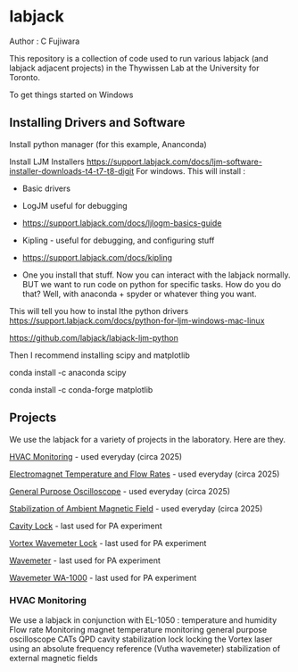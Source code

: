 # labjack

Author : C Fujiwara

This repository is a collection of code used to run various labjack (and labjack adjacent projects) in the Thywissen Lab at the University for Toronto.

To get things started on Windows

## Installing Drivers and Software

Install python manager (for this example, Ananconda)

Install LJM Installers
https://support.labjack.com/docs/ljm-software-installer-downloads-t4-t7-t8-digit
For windows. This will install :
- Basic drivers
- LogJM useful for debugging
- https://support.labjack.com/docs/ljlogm-basics-guide
- Kipling - useful for debugging, and configuring stuff
- https://support.labjack.com/docs/kipling

- One you install that stuff. Now you can interact with the labjack normally. BUT we want to run code on python for specific tasks. How do you do that? Well, with anaconda + spyder or whatever thing you want.


This will tell you how to instal lthe python drivers
https://support.labjack.com/docs/python-for-ljm-windows-mac-linux

https://github.com/labjack/labjack-ljm-python

Then I recommend installing scipy and matplotlib

conda install -c anaconda scipy

conda install -c conda-forge matplotlib

## Projects
We use the labjack for a variety of projects in the laboratory.  Here are they.

[HVAC Monitoring](temperature-humidity/README.md) - used everyday (circa 2025)

[Electromagnet Temperature and Flow Rates](BigShim/README.md) - used everyday (circa 2025)

[General Purpose Oscilloscope](temperature-humidity/README.md) - used everyday (circa 2025)

[Stabilization of Ambient Magnetic Field](BigShim/README.md) - used everyday (circa 2025)


[Cavity Lock](temperature-humidity/README.md) - last used for PA experiment

[Vortex Wavemeter Lock](temperature-humidity/README.md) - last used for PA experiment

[Wavemeter](temperature-humidity/README.md) - last used for PA experiment

[Wavemeter WA-1000](temperature-humidity/README.md) - last used for PA experiment


### HVAC Monitoring 
We use a labjack in conjunction with EL-1050
: temperature and humidity
Flow rate Monitoring
magnet temperature monitoring
general purpose oscilloscope
CATs
QPD
cavity stabilization lock 
locking the Vortex laser using an absolute frequency reference (Vutha wavemeter)
stabilization of external magnetic fields


